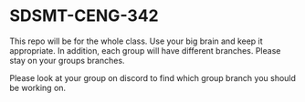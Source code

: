 # SDSMT-CENG-342
This repo will be for the whole class. Use your big brain and keep it appropriate. In addition, each group will have different branches. Please stay on your groups branches. 

Please look at your group on discord to find which group branch you should be working on.

